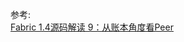 















参考:   
[Fabric 1.4源码解读 9：从账本角度看Peer](https://lessisbetter.site/2020/01/03/fabric-peer-ledger/)  
